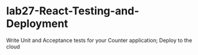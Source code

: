 # lab27-React-Testing-and-Deployment
Write Unit and Acceptance tests for your Counter application; Deploy to the cloud

